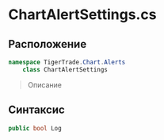 
# ChartAlertSettings.cs
## Расположение
```csharp
namespace TigerTrade.Chart.Alerts  
    class ChartAlertSettings
```

> Описание

## Синтаксис
```csharp
public bool Log
```
